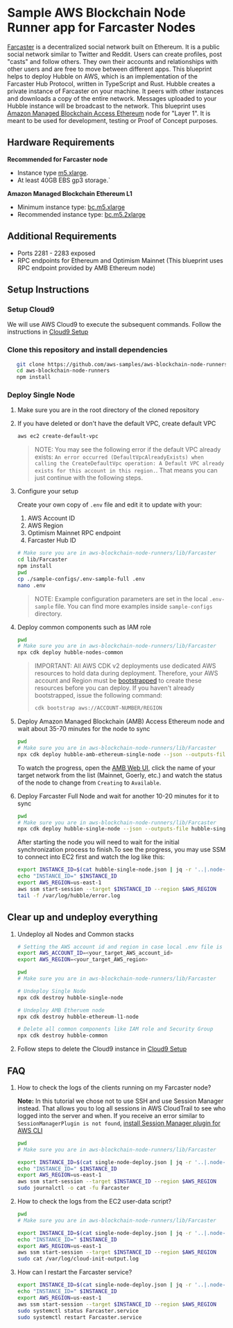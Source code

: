 # Sample AWS Blockchain Node Runner app for Farcaster Nodes

[Farcaster](https://docs.farcaster.xyz/) is a decentralized social network built on Ethereum. It is a public social network similar to Twitter and Reddit. Users can create profiles, post "casts" and follow others. They own their accounts and relationships with other users and are free to move between different apps. 
This blueprint helps to deploy Hubble on AWS, which is an implementation of the Farcaster Hub Protocol, written in TypeScript and Rust. Hubble creates a private instance of Farcaster on your machine. It peers with other instances and downloads a copy of the entire network. Messages uploaded to your Hubble instance will be broadcast to the network. This blueprint uses [Amazon Managed Blockchain Access Ethereum](https://docs.aws.amazon.com/managed-blockchain/latest/ethereum-dev/ethereum-concepts.html) node for "Layer 1". It is meant to be used for development, testing or Proof of Concept purposes.

## Hardware Requirements

**Recommended for Farcaster node**

- Instance type [m5.xlarge](https://aws.amazon.com/ec2/instance-types/m6a/).
- At least 40GB EBS gp3 storage.`

**Amazon Managed Blockchain Ethereum L1**

- Minimum instance type: [bc.m5.xlarge](https://aws.amazon.com/managed-blockchain/instance-types/)
- Recommended instance type: [bc.m5.2xlarge](https://aws.amazon.com/managed-blockchain/instance-types/)

## Additional Requirements

- Ports 2281 - 2283 exposed
- RPC endpoints for Ethereum and Optimism Mainnet (This blueprint uses RPC endpoint provided by AMB Ethereum node)

</details>

## Setup Instructions

### Setup Cloud9

We will use AWS Cloud9 to execute the subsequent commands. Follow the instructions in [Cloud9 Setup](../../docs/setup-cloud9.md)

### Clone this repository and install dependencies

```bash
   git clone https://github.com/aws-samples/aws-blockchain-node-runners.git
   cd aws-blockchain-node-runners
   npm install
```

### Deploy Single Node

1. Make sure you are in the root directory of the cloned repository

2. If you have deleted or don't have the default VPC, create default VPC

    ```bash
    aws ec2 create-default-vpc
    ```

   > NOTE:
   > You may see the following error if the default VPC already exists: `An error occurred (DefaultVpcAlreadyExists) when calling the CreateDefaultVpc operation: A Default VPC already exists for this account in this region.`. That means you can just continue with the following steps.

3. Configure your setup

    Create your own copy of `.env` file and edit it to update with your:
     1. AWS Account ID
     2. AWS Region
     3. Optimism Mainnet RPC endpoint
     4. Farcaster Hub ID
    ```bash
   # Make sure you are in aws-blockchain-node-runners/lib/Farcaster
   cd lib/Farcaster
   npm install
   pwd
   cp ./sample-configs/.env-sample-full .env
   nano .env
    ```
   > NOTE:
   > Example configuration parameters are set in the local `.env-sample` file. You can find more examples inside `sample-configs` directory.

4. Deploy common components such as IAM role

   ```bash
   pwd
   # Make sure you are in aws-blockchain-node-runners/lib/Farcaster
   npx cdk deploy hubble-nodes-common
   ```

   > IMPORTANT:
   > All AWS CDK v2 deployments use dedicated AWS resources to hold data during deployment. Therefore, your AWS account and Region must be [bootstrapped](https://docs.aws.amazon.com/cdk/v2/guide/bootstrapping.html) to create these resources before you can deploy. If you haven't already bootstrapped, issue the following command:
   > ```bash
   > cdk bootstrap aws://ACCOUNT-NUMBER/REGION
   > ```

5. Deploy Amazon Managed Blockchain (AMB) Access Ethereum node and wait about 35-70 minutes for the node to sync

   ```bash
   pwd
   # Make sure you are in aws-blockchain-node-runners/lib/Farcaster
   npx cdk deploy hubble-amb-ethereum-single-node --json --outputs-file hubble-amb-ethereum-single-node.json
   ```
   To watch the progress, open the [AMB Web UI](https://console.aws.amazon.com/managedblockchain/home), click the name of your target network from the list (Mainnet, Goerly, etc.) and watch the status of the node to change from `Creating` to `Available`.

6. Deploy Farcaster Full Node and wait for another 10-20 minutes for it to sync

   ```bash
   pwd
   # Make sure you are in aws-blockchain-node-runners/lib/Farcaster
   npx cdk deploy hubble-single-node --json --outputs-file hubble-single-node.json
   ```
   After starting the node you will need to wait for the initial synchronization process to finish.To see the progress, you may use SSM to connect into EC2 first and watch the log like this:

   ```bash
   export INSTANCE_ID=$(cat hubble-single-node.json | jq -r '..|.node-instance-id? | select(. != null)')
   echo "INSTANCE_ID=" $INSTANCE_ID
   export AWS_REGION=us-east-1
   aws ssm start-session --target $INSTANCE_ID --region $AWS_REGION
   tail -f /var/log/hubble/error.log
   ```

## Clear up and undeploy everything

1. Undeploy all Nodes and Common stacks

   ```bash
   # Setting the AWS account id and region in case local .env file is lost
   export AWS_ACCOUNT_ID=<your_target_AWS_account_id>
   export AWS_REGION=<your_target_AWS_region>

   pwd
   # Make sure you are in aws-blockchain-node-runners/lib/Farcaster

   # Undeploy Single Node
   npx cdk destroy hubble-single-node

   # Undeploy AMB Etheruem node
   npx cdk destroy hubble-ethereum-l1-node

   # Delete all common components like IAM role and Security Group
   npx cdk destroy hubble-common
   ```

2. Follow steps to delete the Cloud9 instance in [Cloud9 Setup](../../doc/setup-cloud9.md)

## FAQ

1. How to check the logs of the clients running on my Farcaster node?

   **Note:** In this tutorial we chose not to use SSH and use Session Manager instead. That allows you to log all sessions in AWS CloudTrail to see who logged into the server and when. If you receive an error similar to `SessionManagerPlugin is not found`, [install Session Manager plugin for AWS CLI](https://docs.aws.amazon.com/systems-manager/latest/userguide/session-manager-working-with-install-plugin.html)

   ```bash
   pwd
   # Make sure you are in aws-blockchain-node-runners/lib/Farcaster

   export INSTANCE_ID=$(cat single-node-deploy.json | jq -r '..|.node-instance-id? | select(. != null)')
   echo "INSTANCE_ID=" $INSTANCE_ID
   export AWS_REGION=us-east-1
   aws ssm start-session --target $INSTANCE_ID --region $AWS_REGION
   sudo journalctl -o cat -fu Farcaster
   ```
2. How to check the logs from the EC2 user-data script?

   ```bash
   pwd
   # Make sure you are in aws-blockchain-node-runners/lib/Farcaster

   export INSTANCE_ID=$(cat single-node-deploy.json | jq -r '..|.node-instance-id? | select(. != null)')
   echo "INSTANCE_ID=" $INSTANCE_ID
   export AWS_REGION=us-east-1
   aws ssm start-session --target $INSTANCE_ID --region $AWS_REGION
   sudo cat /var/log/cloud-init-output.log
   ```

3. How can I restart the Farcaster service?

   ``` bash
   export INSTANCE_ID=$(cat single-node-deploy.json | jq -r '..|.node-instance-id? | select(. != null)')
   echo "INSTANCE_ID=" $INSTANCE_ID
   export AWS_REGION=us-east-1
   aws ssm start-session --target $INSTANCE_ID --region $AWS_REGION
   sudo systemctl status Farcaster.service
   sudo systemctl restart Farcaster.service
   ```